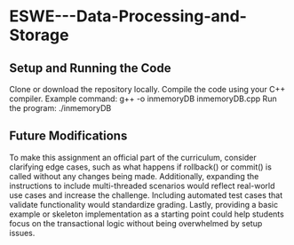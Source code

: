 # ESWE---Data-Processing-and-Storage
## Setup and Running the Code
Clone or download the repository locally.
Compile the code using your C++ compiler. Example command:
g++ -o inmemoryDB inmemoryDB.cpp
Run the program:
./inmemoryDB

## Future Modifications
To make this assignment an official part of the curriculum, consider clarifying edge cases, such as what happens if rollback() or commit() is called without any changes being made. Additionally, expanding the instructions to include multi-threaded scenarios would reflect real-world use cases and increase the challenge. Including automated test cases that validate functionality would standardize grading. Lastly, providing a basic example or skeleton implementation as a starting point could help students focus on the transactional logic without being overwhelmed by setup issues.


